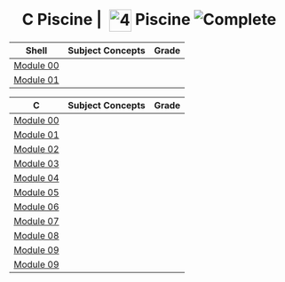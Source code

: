 <!--HEADER-->
<h1 align="center"> C Piscine | 
  <picture>
  <source media="(prefers-color-scheme: dark)" srcset="https://cdn.simpleicons.org/42/white">
  <img alt="42" width=40 align="center" src="https://cdn.simpleicons.org/42/Black">
 </picture>
 Piscine 
  <img alt="Complete" src="https://raw.githubusercontent.com/Mqxx/GitHub-Markdown/main/blockquotes/badge/dark-theme/complete.svg">
</h1>
<!--FINISH HEADER-->

| Shell |                                                 Subject Concepts                                                |  Grade  |
|:-----------:|-----------------------------------------------------------------------------------------------------------------|:-------:|
|  [Module 00](https://github.com/josephcheel/42-C-Piscine/tree/master/shell00)  |  | |
|  [Module 01](https://github.com/josephcheel/42-C-Piscine/tree/master/shell01)  | | |

| C |                                                 Subject Concepts                                                |  Grade  |
|:-----------:|-----------------------------------------------------------------------------------------------------------------|:-------:|
|  [Module 00](https://github.com/josephcheel/42-C-Piscine/tree/master/C00)  |  |  |
|  [Module 01](https://github.com/josephcheel/42-C-Piscine/tree/master/C01)  |  |  |
|  [Module 02](https://github.com/josephcheel/42-C-Piscine/tree/master/C02)  |  |  |
|  [Module 03](https://github.com/josephcheel/42-C-Piscine/tree/master/C03)  |  |  |
|  [Module 04](https://github.com/josephcheel/42-C-Piscine/tree/master/C04)  |  |  |
|  [Module 05](https://github.com/josephcheel/42-C-Piscine/tree/master/C05)  |  |  |
|  [Module 06](https://github.com/josephcheel/42-C-Piscine/tree/master/C06)  |  |  |
|  [Module 07](https://github.com/josephcheel/42-C-Piscine/tree/master/C07)  |  |  |
|  [Module 08](https://github.com/josephcheel/42-C-Piscine/tree/master/C08)  |  |  |
|  [Module 09](https://github.com/josephcheel/42-C-Piscine/tree/master/C09)  |  |  |                                                                                                    
|  [Module 09](https://github.com/josephcheel/42-C-Piscine/tree/master/C09)  |  |  |


